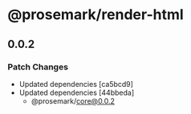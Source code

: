# @prosemark/render-html

## 0.0.2

### Patch Changes

- Updated dependencies [ca5bcd9]
- Updated dependencies [44bbeda]
  - @prosemark/core@0.0.2
